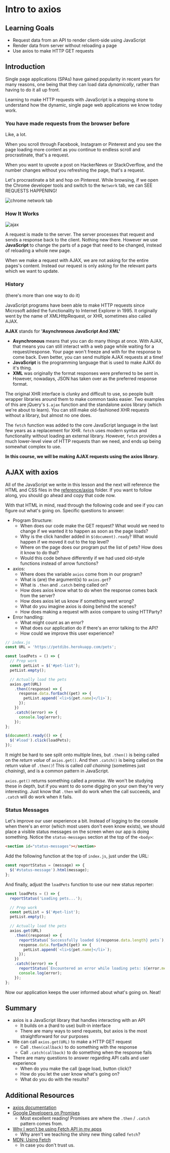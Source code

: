 # Intro to axios

## Learning Goals
- Request data from an API to render client-side using JavaScript
- Render data from server without reloading a page
- Use axios to make HTTP GET requests

## Introduction

Single page applications (SPAs) have gained popularity in recent years for many reasons, one being that they can load data _dynamically_, rather than having to do it all up front.

Learning to make HTTP requests with JavaScript is a stepping stone to understand how the dynamic, single page web applications we know today work.

### You have made requests from the browser before
Like, a lot.  

When you scroll through Facebook, Instagram or Pinterest and you see the page loading more content as you continue to endless scroll and procrastinate, that's a request.

When you want to upvote a post on HackerNews or StackOverflow, and the number changes without you refreshing the page, that's a request.

Let's procrastinate a bit and hop on Pinterest. While browsing, if we open the Chrome developer tools and switch to the `Network` tab, we can SEE REQUESTS HAPPENING!

![chrome network tab](images/chrome-network-tab.png)

### How It Works
![ajax](https://cms-assets.tutsplus.com/uploads%2Fusers%2F30%2Fposts%2F25099%2Fimage-1453383492163.png)

A request is made to the server. The server processes that request and sends a response back to the client. Nothing new there. However we use **JavaScript** to change the parts of a page that need to be changed, instead of reloading a whole new page.

When we make a request with AJAX, we are not asking for the entire pages's content. Instead our request is only asking for the relevant parts which we want to update.

### History

(there's more than one way to do it)

JavaScript programs have been able to make HTTP requests since Microsoft added the functionality to Internet Explorer in 1995. It originally went by the name of XMLHttpRequest, or XHR, sometimes also called AJAX.

**AJAX** stands for **'Asynchronous JavaScript And XML'**
  - **Asynchronous** means that you can do many things at once. With AJAX, that means you can still interact with a web page while waiting for a request/response. Your page won't freeze and with for the response to come back. Even better, you can send multiple AJAX requests at a time!
  - **JavaScript** is the programming language that is used to make AJAX do it's thing.
  - **XML** was originally the format responses were preferred to be sent in. However, nowadays, JSON has taken over as the preferred response format.

The original XHR interface is clunky and difficult to use, so people built wrapper libraries around them to make common tasks easier. Two examples of this are jQuery's `$.ajax` function and the standalone axios library (which we're about to learn). You can still make old-fashioned XHR requests without a library, but almost no one does.

The `fetch` function was added to the core JavaScript language in the last few years as a replacement for XHR. `fetch` uses modern syntax and functionality without loading an external library. However, `fetch` provides a much lower-level view of HTTP requests than we need, and ends up being somewhat complex to use.

**In this course, we will be making AJAX requests using the axios library.**

## AJAX with axios

All of the JavaScript we write in this lesson and the next will reference the HTML and CSS files in the [reference/axios](reference/axios) folder. If you want to follow along, you should go ahead and copy that code now.

With that HTML in mind, read through the following code and see if you can figure out what's going on. Specific questions to answer:

- Program Structure:
  - When does our code make the GET request? What would we need to change if we wanted it to happen as soon as the page loads?
  - Why is the click handler added in `$(document).ready`? What would happen if we moved it out to the top level?
  - Where on the page does our program put the list of pets? How does it know to do that?
  - Would this code behave differently if we had used old-style functions instead of arrow functions?
- axios:
  - Where does the variable `axios` come from in our program?
  - What is (are) the argument(s) to `axios.get`?
  - What is `.then` and `.catch` being called on?
  - How does axios know what to do when the response comes back from the server?
  - How does axios let us know if something went wrong?
  - What do you imagine axios is doing behind the scenes?
  - How does making a request with axios compare to using HTTParty?
- Error handling:
  - What might count as an error?
  - What does our application do if there's an error talking to the API?
  - How could we improve this user experience?

```javascript
// index.js
const URL = 'https://petdibs.herokuapp.com/pets';

const loadPets = () => {
  // Prep work
  const petList = $('#pet-list');
  petList.empty();

  // Actually load the pets
  axios.get(URL)
    .then((response) => {
      response.data.forEach((pet) => {
        petList.append(`<li>${pet.name}</li>`);
      });
    })
    .catch((error) => {
      console.log(error);
    });
};

$(document).ready(() => {
  $('#load').click(loadPets);
});
```

It might be hard to see split onto multiple lines, but `.then()` is being called on the _return value_ of `axios.get()`. And then `.catch()` is being called on the return value of `.then()`! This is called _call chaining_ (sometimes just _chaining_), and is a common pattern in JavaScript.

`axios.get()` returns something called a _promise_. We won't be studying these in depth, but if you want to do some digging on your own they're very interesting. Just know that `.then` will do work when the call succeeds, and `.catch` will do work when it fails.

### Status Messages

Let's improve our user experience a bit. Instead of logging to the console when there's an error (which most users don't even know exists), we should place a visible status messages on the screen when our app is doing something. Notice the `status-messages` section at the top of the `<body>`:

```html
<section id="status-messages"></section>
```

Add the following function at the top of `index.js`, just under the URL:

```javascript
const reportStatus = (message) => {
  $('#status-message').html(message);
};
```

And finally, adjust the `loadPets` function to use our new status reporter:

```javascript
const loadPets = () => {
  reportStatus('Loading pets...');

  // Prep work
  const petList = $('#pet-list');
  petList.empty();

  // Actually load the pets
  axios.get(URL)
    .then((response) => {
      reportStatus(`Successfully loaded ${response.data.length} pets`);
      response.data.forEach((pet) => {
        petList.append(`<li>${pet.name}</li>`);
      });
    })
    .catch((error) => {
      reportStatus(`Encountered an error while loading pets: ${error.message}`);
      console.log(error);
    });
};
```

Now our application keeps the user informed about what's going on. Neat!

## Summary

- axios is a JavaScript library that handles interacting with an API
    - It builds on a (hard to use) built-in interface
    - There are many ways to send requests, but axios is the most straightforward for our purposes
- We can call `axios.get(URL)` to make a HTTP GET request
    - Call `.then(callback)` to do something with the response
    - Call `.catch(callback)` to do something when the response fails
- There are many questions to answer regarding API calls and user experience
    - When do you make the call (page load, button click)?
    - How do you let the user know what's going on?
    - What do you do with the results?

## Additional Resources
- [axios documentation](https://github.com/axios/axios)
- [Google Developers on Promises](https://developers.google.com/web/fundamentals/primers/promises)
  - Most excellent reading! Promises are where the `.then` / `.catch` pattern comes from.
- [Why I won’t be using Fetch API in my apps](https://medium.com/@shahata/why-i-wont-be-using-fetch-api-in-my-apps-6900e6c6fe78)
  - Why aren't we teaching the shiny new thing called `fetch`?
- [MDN: Using Fetch](https://developer.mozilla.org/en-US/docs/Web/API/Fetch_API/Using_Fetch)
  - In case you don't trust us.
